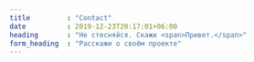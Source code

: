 ```yaml
---
title         : "Contact"
date          : 2019-12-23T20:17:01+06:00
heading       : "He cтесняйся. Скажи <span>Привет.</span>"
form_heading  : "Расскажи о своём проекте"
---
```


